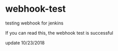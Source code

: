 # webhook-test
testing webhook for jenkins

If you can read this, the webhook test is successful

update 10/23/2018
